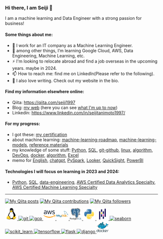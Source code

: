 ### Hi there, I am Seiji 👋
I am a machine learning and Data Engineer with a strong passion for business!

#### Some things about me:

- 🔭 I work for an IT company as a Machine Learning Engineer.
- 🌱 among other things, I’m learning Google Cloud, AWS, Data Engineering, Machine Learning, etc.
- ⚡️ I'm looking to relocate abroad and find a job overseas in the upcoming years. maybe in 2024. 
- 📫 How to reach me: find me on LinkedIn(Please refer to the following).
- 📖 I also love writing. Check out my website in the bio.

#### Find my information elsewhere online:
- Qiita: https://qiita.com/seiji1997
- Blog: [my web](https://www.seijitanimoto1997.com/) (here you can see [what I'm up to now](https://www.seijitanimoto1997.com/now/))
- Linkedin: https://www.linkedin.com/in/seijitanimoto1997/

#### For my progress:
- I got these: [my certification](https://github.com/seiji1997/certification)
- about machine learning: [machine-learning-roadmap](https://github.com/seiji1997/machine-learning-roadmap), [machine-learning-models](https://github.com/seiji1997/machine-learning-models), [reference materials](https://github.com/seiji1997/reference-materials)
- my knowledge of some stuff: [Python](https://github.com/seiji1997/Python), [SQL](https://github.com/seiji1997/SQL), [git-github](https://github.com/seiji1997/git-github), [linux](https://github.com/seiji1997/linux), [algorithm](https://github.com/seiji1997/algorithm), [DevOps](https://github.com/seiji1997/DevOps), [docker](https://github.com/seiji1997/docker), [algorithm](https://github.com/seiji1997/algorithm), [Excel](https://github.com/seiji1997/Excel)
- memo for [English](https://github.com/seiji1997/English), [chatgpt](https://github.com/seiji1997/chatgpt), [PySpark](https://github.com/seiji1997/PySpark), [Looker](https://github.com/seiji1997/Looker), [QuickSight](https://github.com/seiji1997/QuickSight), [PowerBI](https://github.com/seiji1997/PowerBI)

#### Technologies I will focus on learning in 2023 and 2024:
- [Python](https://github.com/seiji1997/Python), [SQL](https://github.com/seiji1997/SQL), [data-engineering](https://github.com/seiji1997/data-engineering), [AWS Certified Data Analytics Specialty](https://github.com/seiji1997/amazon-web-service/tree/master/AWS%20Certified%20Data%20Analytics%20Specialty), [AWS Certified Machine Learning Specialty](https://github.com/seiji1997/amazon-web-service/tree/master/AWS%20Certified%20Machine%20Learning%20Specialty)

*** 

[![My Qiita posts](https://qiita-badge.apiapi.app/s/seiji1997/posts.svg)](http://qiita.com/seiji1997)
[![My Qiita contributions](https://qiita-badge.apiapi.app/s/seiji1997/contributions.svg)](http://qiita.com/seiji1997)
[![My Qiita followers](https://qiita-badge.apiapi.app/s/seiji1997/followers.svg)](http://qiita.com/seiji1997)<br>
                
<p align="left"> 
<a href="https://www.linux.org/" target="_blank" rel="noreferrer"> 
  <img src="https://raw.githubusercontent.com/devicons/devicon/master/icons/linux/linux-original.svg" alt="linux" width="40" height="40"/> 
</a> 
<a href="https://git-scm.com/" target="_blank" rel="noreferrer"> 
  <img src="https://www.vectorlogo.zone/logos/git-scm/git-scm-icon.svg" alt="git" width="40" height="40"/> 
</a>
<a href="https://cloud.google.com" target="_blank" rel="noreferrer"> 
  <img src="https://www.vectorlogo.zone/logos/google_cloud/google_cloud-icon.svg" alt="gcp" width="40" height="40"/> 
</a>
<a href="https://aws.amazon.com" target="_blank" rel="noreferrer"> 
  <img src="https://raw.githubusercontent.com/devicons/devicon/master/icons/amazonwebservices/amazonwebservices-original-wordmark.svg" alt="aws" width="40" height="40"/> 
</a> 
<a href="https://www.mysql.com/" target="_blank" rel="noreferrer"> 
  <img src="https://raw.githubusercontent.com/devicons/devicon/master/icons/mysql/mysql-original-wordmark.svg" alt="mysql" width="40" height="40"/> 
</a>
<a href="https://www.postgresql.org" target="_blank" rel="noreferrer"> 
  <img src="https://raw.githubusercontent.com/devicons/devicon/master/icons/postgresql/postgresql-original-wordmark.svg" alt="postgresql" width="40" height="40"/>
</a>
<a href="https://www.python.org" target="_blank" rel="noreferrer"> 
  <img src="https://raw.githubusercontent.com/devicons/devicon/master/icons/python/python-original.svg" alt="python" width="40" height="40"/>
</a>
<a href="https://pandas.pydata.org/" target="_blank" rel="noreferrer"> 
  <img src="https://raw.githubusercontent.com/devicons/devicon/2ae2a900d2f041da66e950e4d48052658d850630/icons/pandas/pandas-original.svg" alt="pandas" width="40" height="40"/>
<a href="https://seaborn.pydata.org/" target="_blank" rel="noreferrer">
  <img src="https://seaborn.pydata.org/_images/logo-mark-lightbg.svg" alt="seaborn" width="40" height="40"/> 
</a> 
<a href="https://scikit-learn.org/" target="_blank" rel="noreferrer"> 
  <img src="https://upload.wikimedia.org/wikipedia/commons/0/05/Scikit_learn_logo_small.svg" alt="scikit_learn" width="40" height="40"/>
</a>
<a href="https://www.tensorflow.org" target="_blank" rel="noreferrer"> <img src="https://www.vectorlogo.zone/logos/tensorflow/tensorflow-icon.svg" alt="tensorflow" width="40" height="40"/> 
</a>
<a href="https://flask.palletsprojects.com/" target="_blank" rel="noreferrer"> 
  <img src="https://www.vectorlogo.zone/logos/pocoo_flask/pocoo_flask-icon.svg" alt="flask" width="40" height="40"/> 
</a>
<a href="https://www.djangoproject.com/" target="_blank" rel="noreferrer"> 
  <img src="https://cdn.worldvectorlogo.com/logos/django.svg" alt="django" width="40" height="40"/> 
</a> 
<a href="https://www.docker.com/" target="_blank" rel="noreferrer"> 
  <img src="https://raw.githubusercontent.com/devicons/devicon/master/icons/docker/docker-original-wordmark.svg" alt="docker" width="40" height="40"/> 
</a></p>

